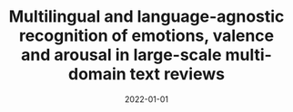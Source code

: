 ---
# Documentation: https://wowchemy.com/docs/managing-content/

title: Multilingual and language-agnostic recognition of emotions, valence and arousal
  in large-scale multi-domain text reviews
subtitle: ''
summary: ''
authors:
- kocon
- Piotr D. Miłkowski
- Małgorzata Wierzba
- Barbara Konat
- Katarzyna Klessa
- janz
- Monika Riegel
- Konrad Juszczyk
- Damian Grimling
- Artur Marchewka
- piasecki
tags: []
categories: []
date: '2022-01-01'
lastmod: 2022-10-07T05:12:08Z
featured: false
draft: false

# Featured image
# To use, add an image named `featured.jpg/png` to your page's folder.
# Focal points: Smart, Center, TopLeft, Top, TopRight, Left, Right, BottomLeft, Bottom, BottomRight.
image:
  caption: ''
  focal_point: ''
  preview_only: false

# Projects (optional).
#   Associate this post with one or more of your projects.
#   Simply enter your project's folder or file name without extension.
#   E.g. `projects = ["internal-project"]` references `content/project/deep-learning/index.md`.
#   Otherwise, set `projects = []`.
projects: []
publishDate: '2022-10-07T05:12:06.965264Z'
publication_types:
- '1'
abstract: ''
publication: '*Human language technology : challenges for computer science and linguistics
  : 9th Language and Technology Conference, LTC 2019, Poznan, Poland, May 17–19, 2019
  : revised selected papers*'
doi: 10.1007/978-3-031-05328-3_14
---